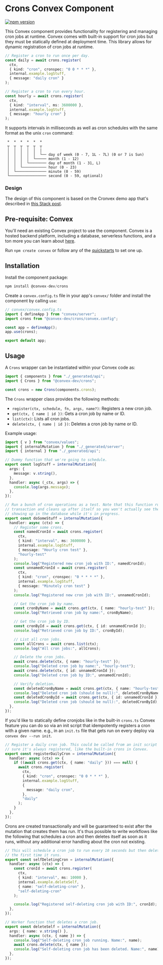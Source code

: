 # Crons Convex Component

[![npm version](https://badge.fury.io/js/@convex-dev%2Fcrons.svg)](https://badge.fury.io/js/@convex-dev%2Fcrons)

<!-- START: Include on https://convex.dev/components -->

This Convex component provides functionality for registering and managing cron
jobs at runtime. Convex comes with built-in support for cron jobs but they must
be statically defined at deployment time. This library allows for dynamic
registration of cron jobs at runtime.

```ts
// Register a cron to run once per day.
const daily = await crons.register(
  ctx,
  { kind: "cron", cronspec: "0 0 * * *" },
  internal.example.logStuff,
  { message: "daily cron" }
);

// Register a cron to run every hour.
const hourly = await crons.register(
  ctx,
  { kind: "interval", ms: 3600000 },
  internal.example.logStuff,
  { message: "hourly cron" }
);
```

It supports intervals in milliseconds as well as cron schedules with the same
format as the unix `cron` command:

```
 *  *  *  *  *  *
 ┬  ┬  ┬  ┬  ┬  ┬
 │  │  │  │  │  |
 │  │  │  │  │  └── day of week (0 - 7, 1L - 7L) (0 or 7 is Sun)
 │  │  │  │  └───── month (1 - 12)
 │  │  │  └──────── day of month (1 - 31, L)
 │  │  └─────────── hour (0 - 23)
 │  └────────────── minute (0 - 59)
 └───────────────── second (0 - 59, optional)
```

### Design

The design of this component is based on the Cronvex demo app that's described in
[this Stack post](https://stack.convex.dev/cron-jobs).

## Pre-requisite: Convex

You'll need an existing Convex project to use the component.
Convex is a hosted backend platform, including a database, serverless functions,
and a ton more you can learn about [here](https://docs.convex.dev/get-started).

Run `npm create convex` or follow any of the [quickstarts](https://docs.convex.dev/home) to set one up.

## Installation

Install the component package:

```ts
npm install @convex-dev/crons
```

Create a `convex.config.ts` file in your app's `convex/` folder and install the component by calling `use`:

```ts
// convex/convex.config.ts
import { defineApp } from "convex/server";
import crons from "@convex-dev/crons/convex.config";

const app = defineApp();
app.use(crons);

export default app;
```

## Usage

A `Crons` wrapper can be instantiated within your Convex code as:

```ts
import { components } from "./_generated/api";
import { Crons } from "@convex-dev/crons";

const crons = new Crons(components.crons);
```

The `Crons` wrapper class provides the following methods:

- `register(ctx, schedule, fn, args, name?)`: Registers a new cron job.
- `get(ctx, { name | id })`: Gets a cron job by name or ID.
- `list(ctx)`: Lists all cron jobs.
- `delete(ctx, { name | id })`: Deletes a cron job by name or ID.

Example usage:

```ts
import { v } from "convex/values";
import { internalMutation } from "./_generated/server";
import { internal } from "./_generated/api";

// Dummy function that we're going to schedule.
export const logStuff = internalMutation({
  args: {
    message: v.string(),
  },
  handler: async (_ctx, args) => {
    console.log(args.message);
  },
});

// Run a bunch of cron operations as a test. Note that this function runs as a
// transaction and cleans up after itself so you won't actually see these crons
// showing up in the database while it's in progress.
export const doSomeStuff = internalMutation({
  handler: async (ctx) => {
    // Register some crons.
    const namedCronId = await crons.register(
      ctx,
      { kind: "interval", ms: 3600000 },
      internal.example.logStuff,
      { message: "Hourly cron test" },
      "hourly-test"
    );
    console.log("Registered new cron job with ID:", namedCronId);
    const unnamedCronId = await crons.register(
      ctx,
      { kind: "cron", cronspec: "0 * * * *" },
      internal.example.logStuff,
      { message: "Minutely cron test" }
    );
    console.log("Registered new cron job with ID:", unnamedCronId);

    // Get the cron job by name.
    const cronByName = await crons.get(ctx, { name: "hourly-test" });
    console.log("Retrieved cron job by name:", cronByName);

    // Get the cron job by ID.
    const cronById = await crons.get(ctx, { id: unnamedCronId });
    console.log("Retrieved cron job by ID:", cronById);

    // List all cron jobs.
    const allCrons = await crons.list(ctx);
    console.log("All cron jobs:", allCrons);

    // Delete the cron jobs.
    await crons.delete(ctx, { name: "hourly-test" });
    console.log("Deleted cron job by name:", "hourly-test");
    await crons.delete(ctx, { id: unnamedCronId });
    console.log("Deleted cron job by ID:", unnamedCronId);

    // Verify deletion.
    const deletedCronByName = await crons.get(ctx, { name: "hourly-test" });
    console.log("Deleted cron job (should be null):", deletedCronByName);
    const deletedCronById = await crons.get(ctx, { id: unnamedCronId });
    console.log("Deleted cron job (should be null):", deletedCronById);
  },
});
```

If you'd like to statically define cronjobs like in the built-in `crons.ts`
Convex feature you can do so via an init script that idempotently registers a
cron with a given name. e.g., in an `init.ts` file that gets run on every
deploy via `convex dev --run init`.

```ts
// Register a daily cron job. This could be called from an init script to make
// sure it's always registered, like the built-in crons in Convex.
export const registerDailyCron = internalMutation({
  handler: async (ctx) => {
    if ((await crons.get(ctx, { name: "daily" })) === null) {
      await crons.register(
        ctx,
        { kind: "cron", cronspec: "0 0 * * *" },
        internal.example.logStuff,
        {
          message: "daily cron",
        },
        "daily"
      );
    }
  },
});
```

Crons are created transactionally and will be guaranteed to exist after the
mutation that creates them has run. It's thus possible to write workflows like
the following that schedules a cron and then deletes itself as soon as it runs,
without any additional error handling about the cron not existing.

```ts
// This will schedule a cron job to run every 10 seconds but then delete itself
// the first time it runs.
export const selfDeletingCron = internalMutation({
  handler: async (ctx) => {
    const cronId = await crons.register(
      ctx,
      { kind: "interval", ms: 10000 },
      internal.example.deleteSelf,
      { name: "self-deleting-cron" },
      "self-deleting-cron"
    );

    console.log("Registered self-deleting cron job with ID:", cronId);
  },
});

// Worker function that deletes a cron job.
export const deleteSelf = internalMutation({
  args: { name: v.string() },
  handler: async (ctx, { name }) => {
    console.log("Self-deleting cron job running. Name:", name);
    await crons.delete(ctx, { name });
    console.log("Self-deleting cron job has been deleted. Name:", name);
  },
});
```

<!-- END: Include on https://convex.dev/components -->
